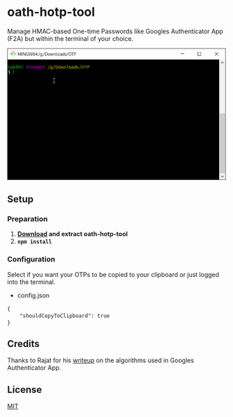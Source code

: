 # oath-hotp-tool

Manage HMAC-based One-time Passwords like Googles Authenticator App (F2A) but within the terminal of your choice.

<img src="https://raw.githubusercontent.com/oakgary/oath-hotp-tool/master/media/introduction.gif" alt="Introduction" width="750"><br>

## Setup

### Preparation

1. **[Download](https://github.com/oakgary/oath-hotp-tool/archive/master.zip) and extract oath-hotp-tool**
2. **`npm install`**

### Configuration

Select if you want your OTPs to be copied to your clipboard or just logged into the terminal.

* config.json 
```
{
    "shouldCopyToClipboard": true
}
```

## Credits
Thanks to Rajat for his [writeup](https://hackernoon.com/how-to-implement-google-authenticator-two-factor-auth-in-javascript-091wy3vh3) on the algorithms used in Googles Authenticator App.

## License
[MIT](https://choosealicense.com/licenses/mit/)
